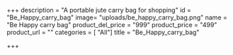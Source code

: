 +++
description = "A portable jute carry bag for shopping"
id = "Be_Happy_carry_bag"
image= "uploads/be_happy_carry_bag.png"
name = "Be Happy carry bag"
product_del_price = "999"
product_price = "499"
product_url = ""
categories = [ "All"]
title = "Be_Happy_carry_bag"

+++